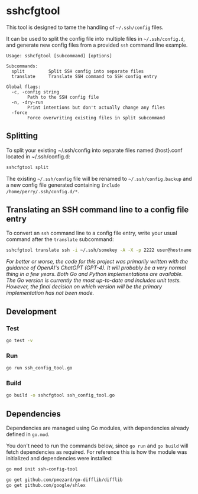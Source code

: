 # sshcfgtool

This tool is designed to tame the handling of `~/.ssh/config` files. 

It can be used to split the config file into multiple files in `~/.ssh/config.d`, and generate new config files from a provided `ssh` command line example.

```
Usage: sshcfgtool [subcommand] [options]

Subcommands:
  split         Split SSH config into separate files
  translate     Translate SSH command to SSH config entry

Global flags:
  -c, -config string
        Path to the SSH config file
  -n, -dry-run
        Print intentions but don't actually change any files
  -force
        Force overwriting existing files in split subcommand
```

## Splitting

To split your existing ~/.ssh/config into separate files named {host}.conf located in ~/.ssh/config.d:

```bash
sshcfgtool split
```

The existing `~/.ssh/config` file will be renamed to `~/.ssh/config.backup` and a new config file generated containing `Include /home/perry/.ssh/config.d/*`.

## Translating an SSH command line to a config file entry

To convert an `ssh` command line to a config file entry, write your usual command after the `translate` subcommand:

```bash
sshcfgtool translate ssh -i ~/.ssh/somekey -A -X -p 2222 user@hostname | tee ~/.ssh/config.d/hostname.conf
```

_For better or worse, the code for this project was primarily written with the guidance of OpenAI's ChatGPT (GPT-4). It will probably be a very normal thing in a few years. Both Go and Python implementations are available. The Go version is currently the most up-to-date and includes unit tests. However, the final decision on which version will be the primary implementation has not been made._

## Development

### Test
```bash
go test -v
```

### Run
```bash
go run ssh_config_tool.go
```

### Build

```bash
go build -o sshcfgtool ssh_config_tool.go
```

## Dependencies

Dependencies are managed using Go modules, with dependencies already defined in `go.mod`.

You don't need to run the commands below, since `go run` and `go build` will fetch dependencies as required.
For reference this is how the module was initialized and dependencies were installed:

```bash
go mod init ssh-config-tool

go get github.com/pmezard/go-difflib/difflib
go get github.com/google/shlex
```